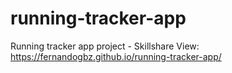 # running-tracker-app
Running tracker app project - Skillshare
View:
https://fernandogbz.github.io/running-tracker-app/
